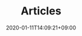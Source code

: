 ---
title: "Articles"
description: "test post index"
date: 2020-01-11T14:09:21+09:00
draft: false
---